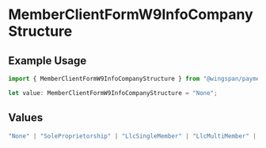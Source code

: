 # MemberClientFormW9InfoCompanyStructure

## Example Usage

```typescript
import { MemberClientFormW9InfoCompanyStructure } from "@wingspan/payments/sdk/models/shared";

let value: MemberClientFormW9InfoCompanyStructure = "None";
```

## Values

```typescript
"None" | "SoleProprietorship" | "LlcSingleMember" | "LlcMultiMember" | "CorporationS" | "LLCCorporationS" | "LLCCorporationC" | "LLCPartnership" | "CorporationC" | "Partnership"
```